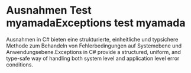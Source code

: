 # <a name="exceptions-test-myamada"></a><span data-ttu-id="b4dae-101">Ausnahmen Test myamada</span><span class="sxs-lookup"><span data-stu-id="b4dae-101">Exceptions test myamada</span></span>
<span data-ttu-id="b4dae-102">Ausnahmen in C# bieten eine strukturierte, einheitliche und typsichere Methode zum Behandeln von Fehlerbedingungen auf Systemebene und Anwendungsebene.</span><span class="sxs-lookup"><span data-stu-id="b4dae-102">Exceptions in C# provide a structured, uniform, and type-safe way of handling both system level and application level error conditions.</span></span>
